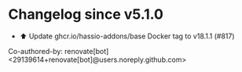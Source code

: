 # Changelog since v5.1.0
- ⬆️ Update ghcr.io/hassio-addons/base Docker tag to v18.1.1 (#817)

Co-authored-by: renovate[bot] <29139614+renovate[bot]@users.noreply.github.com> 
